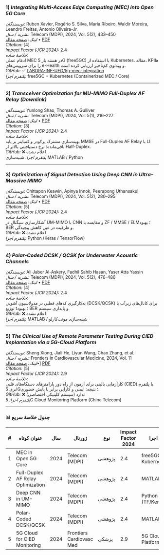 
### 1) *Integrating Multi-Access Edge Computing (MEC) into Open 5G Core*  
*نویسندگان:* Ruben Xavier, Rogério S. Silva, Maria Ribeiro, Waldir Moreira, Leandro Freitas, Antonio Oliveira-Jr.  
*نشریه / سال:* Telecom (MDPI), 2024, Vol. 5(2), 433–450  
*لینک:* [صفحه مقاله](https://www.mdpi.com/2673-4001/5/2/22) • [PDF](https://www.mdpi.com/2673-4001/5/2/22/pdf)  
*Citation:* [4]  
*Impact Factor (JCR 2024):* 2.4  
*خلاصهٔ ساده:*  
ادغام عملی MEC در هسته باز 5G (free5GC) با استفاده از Kubernetes. مقاله، KPIها را برای سرویس‌های e-Health و ویدئوی کم‌تأخیر ارزیابی کرده است.  
*GitHub:* ✅ [LABORA-INF-UFG/5g-mec-integration](https://github.com/LABORA-INF-UFG/5g-mec-integration)  
*پلتفرم اجرا:* free5GC + Kubernetes (Containerized MEC / Core)

---

### 2) *Transceiver Optimization for MU-MIMO Full-Duplex AF Relay (Downlink)*  
*نویسندگان:* Yunlong Shao, Thomas A. Gulliver  
*نشریه / سال:* Telecom (MDPI), 2024, Vol. 5(1), 216–227  
*لینک:* [صفحه مقاله](https://www.mdpi.com/2673-4001/5/1/11) • [PDF](https://www.mdpi.com/2673-4001/5/1/11/pdf)  
*Citation:* [3]  
*Impact Factor (JCR 2024):* 2.4  
*خلاصهٔ ساده:*  
بهینه‌سازی مشترک پرکودر و کمباینر بر پایه MMSE در Full-Duplex AF Relay با LI باقی‌مانده؛ نرخ دستیافتنی بالاتر از Half-Duplex.  
*GitHub:* ❌ اعلام نشده  
*پلتفرم اجرا:* شبیه‌سازی MATLAB / Python

---

### 3) *Optimization of Signal Detection Using Deep CNN in Ultra-Massive MIMO*  
*نویسندگان:* Chittapon Keawin, Apinya Innok, Peerapong Uthansakul  
*نشریه / سال:* Telecom (MDPI), 2024, Vol. 5(2), 280–295  
*لینک:* [صفحه مقاله](https://www.mdpi.com/2673-4001/5/2/14) • [PDF](https://www.mdpi.com/2673-4001/5/2/14/pdf)  
*Citation:* [5]  
*Impact Factor (JCR 2024):* 2.4  
*خلاصهٔ ساده:*  
آشکارسازی سیگنال در UM-MIMO با CNN و مقایسه با ZF / MMSE / ELM؛ بهبود BER و ظرفیت در عین کاهش پیچیدگی.  
*GitHub:* ❌ اعلام نشده  
*پلتفرم اجرا:* Python (Keras / TensorFlow)

---

### 4) *Polar-Coded DCSK / QCSK for Underwater Acoustic Channels*  
*نویسندگان:* Ali Jaber Al-Askery, Fadhil Sahib Hasan, Yaser Atta Yassin  
*نشریه / سال:* Telecom (MDPI), 2024, Vol. 5(2), 476–486  
*لینک:* [صفحه مقاله](https://www.mdpi.com/2673-4001/5/2/24) • [PDF](https://www.mdpi.com/2673-4001/5/2/24/pdf)  
*Citation:* [4]  
*Impact Factor (JCR 2024):* 2.4  
*خلاصهٔ ساده:*  
به‌کارگیری کدهای قطبی در مدولاسیون آشوبی (DCSK/QCSK) برای کانال‌های زیرآب با توزیع t؛ بهبود BER و پایداری سیستم.  
*GitHub:* ❌ اعلام نشده  
*پلتفرم اجرا:* MATLAB / شبیه‌سازی مونت‌کارلو

---

### 5) *The Clinical Use of Remote Parameter Testing During CIED Implantation via a 5G-Cloud Platform*  
*نویسندگان:* Sheng Xiong, Jiali He, Liyun Wang, Chao Zhang, et al.  
*نشریه / سال:* Frontiers in Cardiovascular Medicine, 2024, Vol. 11  
*لینک:* [صفحه مقاله](https://www.frontiersin.org/journals/cardiovascular-medicine/articles/10.3389/fcvm.2024.1364940/full )•] 
[PDF](https://www.frontiersin.org/journals/cardiovascular-medicine/articles/10.3389/fcvm.2024.1364940/pdf)  
*Citation:* [5]  
*Impact Factor (JCR 2024):* 2.9  
*خلاصهٔ ساده:*  
کارآزمایی بالینی برای آزمون از راه دور پارامترهای دستگاه‌های قلبی (CIED) با پلتفرم ابری 5G؛ نتیجه: ایمنی و کارایی برابر با پایش حضوری.  
*GitHub:* ❌ ندارد (سیستم کلینیکی اختصاصی)  
*پلتفرم اجرا:* 5G Cloud Monitoring Platform (China Telecom)

---

### 📊 جدول خلاصهٔ سریع

| # | عنوان کوتاه | سال | ژورنال | نوع | Impact Factor 2024 | پلتفرم اجرا | لینک |
|---|--------------|------|---------|------|--------------------|--------------|------|
| 1 | MEC in Open 5G Core | 2024 | Telecom (MDPI) | پژوهشی | 2.4 | free5GC + Kubernetes | [PDF](https://www.mdpi.com/2673-4001/5/2/22/pdf) |
| 2 | Full-Duplex AF Relay Optimization | 2024 | Telecom (MDPI) | پژوهشی | 2.4 | MATLAB/Python | [PDF](https://www.mdpi.com/2673-4001/5/1/11/pdf) |
| 3 | Deep CNN in UM-MIMO | 2024 | Telecom (MDPI) | پژوهشی | 2.4 | Python (TF/Keras) | [PDF](https://www.mdpi.com/2673-4001/5/2/14/pdf) |
| 4 | Polar-Coded DCSK/QCSK | 2024 | Telecom (MDPI) | پژوهشی | 2.4 | MATLAB | [PDF](https://www.mdpi.com/2673-4001/5/2/24/pdf) |
| 5 | 5G Cloud for CIED Monitoring | 2024 | Frontiers Cardiovasc Med | پزشکی | 2.9 | 5G Cloud Platform | [PDF](https://www.frontiersin.org/journals/cardiovascular-medicine/articles/10.3389/fcvm.2024.1364940/pdf) |
